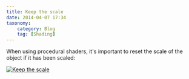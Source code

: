 ```yaml
---
title: Keep the scale
date: 2014-04-07 17:34
taxonomy:
    category: Blog
    tag: [Shading]
---
```

When using procedural shaders, it's important to reset the scale of the object if it has been scaled:

[![Keep the scale][3]][3]

  [3]: http://i.imgur.com/snhJOV7.jpg
